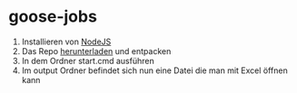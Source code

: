 # goose-jobs

1. Installieren von [NodeJS](https://nodejs.org/dist/v17.6.0/node-v17.6.0-x64.msi)
2. Das Repo [herunterladen](https://github.com/mukosoft/goose-jobs/archive/refs/heads/main.zip) und entpacken
3. In dem Ordner start.cmd ausführen
4. Im output Ordner befindet sich nun eine Datei die man mit Excel öffnen kann